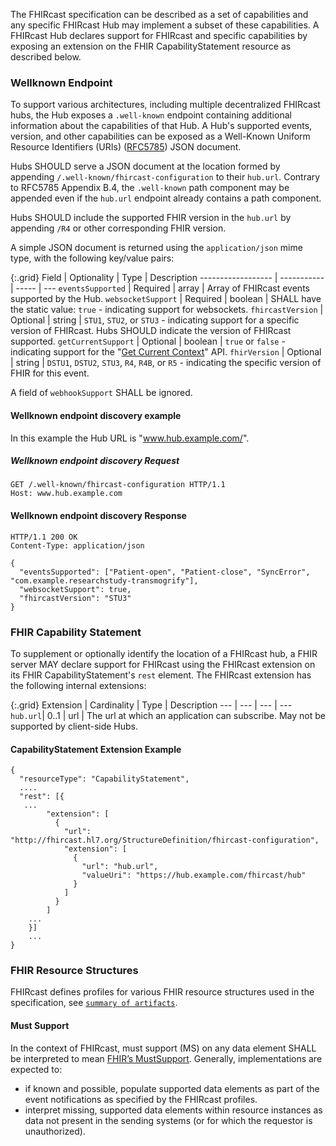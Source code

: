 The FHIRcast specification can be described as a set of capabilities and any specific FHIRcast Hub may implement a subset of these capabilities. A FHIRcast Hub declares support for FHIRcast and specific capabilities by exposing an extension on the FHIR CapabilityStatement resource as described below. 


### Wellknown Endpoint

To support various architectures, including multiple decentralized FHIRcast hubs, the Hub exposes a `.well-known` endpoint containing additional information about the capabilities of that Hub. A Hub's supported events, version, and other capabilities can be exposed as a Well-Known Uniform Resource Identifiers (URIs) ([RFC5785](https://tools.ietf.org/html/rfc5785)) JSON document.

Hubs SHOULD serve a JSON document at the location formed by appending `/.well-known/fhircast-configuration` to their `hub.url`. Contrary to RFC5785 Appendix B.4, the `.well-known` path component may be appended even if the `hub.url` endpoint already contains a path component.

Hubs SHOULD include the supported FHIR version in the `hub.url` by appending `/R4` or other corresponding FHIR version.   

A simple JSON document is returned using the `application/json` mime type, with the following key/value pairs:

{:.grid}
Field              | Optionality | Type  | Description
------------------ | ----------- | ----- | ---
`eventsSupported`  | Required    | array | Array of FHIRcast events supported by the Hub.
`websocketSupport` | Required    | boolean | SHALL have the static value: `true` - indicating support for websockets.
`fhircastVersion`  | Optional | string | `STU1`, `STU2`, or `STU3` - indicating support for a specific version of FHIRcast. Hubs SHOULD indicate the version of FHIRcast supported.
`getCurrentSupport` | Optional | boolean | `true` or `false` - indicating support for the "[Get Current Context](2-9-GetCurrentContext.html)" API.
`fhirVersion`  | Optional | string | `DSTU1`, `DSTU2`, `STU3`, `R4`, `R4B`, or `R5` - indicating the specific version of FHIR for this event.

A field of `webhookSupport` SHALL be ignored.

#### Wellknown endpoint discovery example

In this example the Hub URL is "www.hub.example.com/".

##### Wellknown endpoint discovery Request

```text
GET /.well-known/fhircast-configuration HTTP/1.1
Host: www.hub.example.com
```

#### Wellknown endpoint discovery Response

```text
HTTP/1.1 200 OK
Content-Type: application/json

{
  "eventsSupported": ["Patient-open", "Patient-close", "SyncError", "com.example.researchstudy-transmogrify"],
  "websocketSupport": true,
  "fhircastVersion": "STU3"
}
```

### FHIR Capability Statement

To supplement or optionally identify the location of a FHIRcast hub, a FHIR server MAY declare support for FHIRcast using the FHIRcast extension on its FHIR CapabilityStatement's `rest` element. The FHIRcast extension has the following internal extensions:

{:.grid}
Extension | Cardinality | Type | Description
--- | --- | --- | ---
`hub.url`| 0..1 | url | The url at which an application can subscribe. May not be supported by client-side Hubs.

#### CapabilityStatement Extension Example 

```text
{
  "resourceType": "CapabilityStatement",
  ....
  "rest": [{
   ...
        "extension": [
          {
            "url": "http://fhircast.hl7.org/StructureDefinition/fhircast-configuration",
            "extension": [
              {
                "url": "hub.url",
                "valueUri": "https://hub.example.com/fhircast/hub"
              }
            ]
          }
        ]      
    ...
    }]
    ...
}
```
### FHIR Resource Structures

FHIRcast defines profiles for various FHIR resource structures used in the specification, see [`summary of artifacts`](artifacts.html).

#### Must Support

In the context of FHIRcast, must support (MS) on any data element SHALL be interpreted to mean [FHIR’s MustSupport](https://www.hl7.org/fhir/conformance-rules.html#mustSupport). Generally, implementations are expected to:
* if known and possible, populate supported data elements as part of the event notifications as specified by the FHIRcast profiles.
* interpret missing, supported data elements within resource instances as data not present in the sending systems (or for which the requestor is unauthorized).
